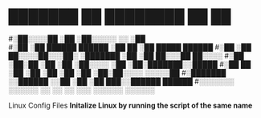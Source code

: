 #
# ███████              ██     ████████ ██  ██                
#░██░░░░██            ░██    ░██░░░░░ ░░  ░██                
#░██    ░██  ██████  ██████  ░██       ██ ░██  █████   ██████
#░██    ░██ ██░░░░██░░░██░   ░███████ ░██ ░██ ██░░░██ ██░░░░ 
#░██    ░██░██   ░██  ░██    ░██░░░░  ░██ ░██░███████░░█████ 
#░██    ██ ░██   ░██  ░██    ░██      ░██ ░██░██░░░░  ░░░░░██
#░███████  ░░██████   ░░██   ░██      ░██ ███░░██████ ██████ 
#░░░░░░░    ░░░░░░     ░░    ░░       ░░ ░░░  ░░░░░░ ░░░░░░  

Linux Config Files
__Initalize Linux by running the script of the same name__




